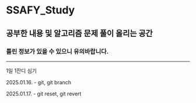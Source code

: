 # SSAFY_Study
## 공부한 내용 및 알고리즘 문제 풀이 올리는 공간
### 틀린 정보가 있을 수 있으니 유의바랍니다.
---
1일 1잔디 심기

2025.01.16. - git, git branch

2025.01.17. - git reset, git revert
